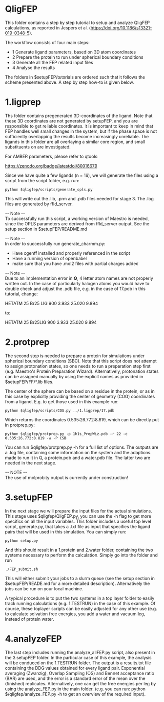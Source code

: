 # QligFEP  

This folder contains a step by step tutorial to setup and
analyze QligFEP calculations, as reported in Jespers et al.
(https://doi.org/10.1186/s13321-019-0348-5).  

The workflow consists of four main steps:  

- 1 Generate ligand parameters, based on 3D atom coordinates  
- 2 Prepare the protein to run under spherical boundary conditions  
- 3 Generate all the FEP related input files  
- 4 Analyse the results  

The folders in $setupFEP/tutorials are ordered such that it
follows the scheme presented above. A step by step how-to is given
below.  

# 1.ligprep  
Ths folder contains pregenerated 3D-coordinates of the ligand.
Note that these 3D coordinates are not generated by setupFEP, and
you are responsible to get reliable coordinates. It is important
to keep in mind that FEP handles well small changes in the system,
but if the phase space is not sufficiently overlapping the results
become increasingly unreliable. The ligands in this folder are
all overlaying a similar core region, and small substituents on
are investigated.  

For AMBER parameters, please refer to qtools:  

https://zenodo.org/badge/latestdoi/80016679  

Since we have quite a few ligands (n = 16), we will generate the
files using a script from the script folder, e.g. run:  

    python $qligfep/scripts/generate_opls.py

This will write out the .lib, .prm and .pdb files needed for
stage 3. The .log files are generated by ffld_server.  

-- Note --  
To successfully run this script, a working version of Maestro is
needed, since the OPLS parameters are derived from ffld_server
output. See the setup section in $setupFEP/README.md  

-- Note --  
In order to successfully run generate_charmm.py:  
- Have cgenff installed and properly referenced in the script  
- Have a running version of openbabel  
- make sure that you have .mol2 files with partial charges added  

-- Note --  
Due to an implementation error in **Q**, 4 letter atom names are not
properly written out. In the case of particularly halogen atoms
you would have to double check and adjust the .pdb file, e.g.
in the case of 17.pdb in this tutorial, change:  

HETATM   25  Br25 LIG   900       3.933  25.020   9.894  

to:  

HETATM   25  Br25LIG   900       3.933  25.020   9.894  

# 2.protprep  
The second step is needed to prepare a protein for simulations
under spherical boundary conditions (SBC). Note that this script
does not attempt to assign protonation states, so one needs to run
a preparation step first (e.g.  Maestro's Protein Preparation
Wizard). Alternatively, protonation states can be assigned manually
by using the explicit names as provided in $setupFEP/FF/*.lib files.

The center of the sphere can be based on a residue in the protein,
or as in this case by explicitly providing the center of geometry
(COG) coordinates from a ligand. E.g. to get those used in this
example run:

    python $qligfep/scripts/COG.py ../1.ligprep/17.pdb

Which returns the coordinates 0.535:26.772:8.819, which can be
directly put in protprep.py:

    python $qligfep/protprep.py -p 1h1s_PrepWiz.pdb -r 22 -c 0.535:26.772:8.819 -w -P CSB

You can run $qligfep/protprep.py -h for a full list of options.
The outputs are a .log file, containing some information on the
system and the adaptions made to run it in Q, a protein.pdb and
a water.pdb file. The latter two are needed in the next stage.  

-- NOTE --  
The use of molprobity output is currently under construction!  

# 3.setupFEP  
In the next stage we will prepare the input files for the actual
simulations. This stage uses $qligfep/QligFEP.py, you can use
the -h flag to get more specifics on all the input variables.
This folder includes a useful top level script, generate.py, that
takes a .txt file as input that specifies the ligand pairs that
will be used in this simulation. You can simply run:  

    python setup.py

And this should result in a 1.protein and 2.water folder, containing
the two systems necessary to perform the calculation. Simply go into
the folder and run  

    ./FEP_submit.sh

This will either submit your jobs to a slurm queue (see the setup
section in $setupFEP/READE.md for a more detailed description).
Alternatively the jobs can be run on your local machine.  

A typical procedure is to put the two systems in a top layer folder
to easily track running calculations (e.g. 1.TESTRUN) in the case
of this example. Of course, these toplayer scripts can be easily
adjusted for any other use (e.g. to calculate solvation free
energies, you add a water and vacuum leg, instead of protein water.  

# 4.analyzeFEP  
The last step includes running the analyze_allFEP.py script, also
present in the 3.setupFEP folder. In the particular case of this
example, the analysis will be conduced on the 1.TESTRUN folder.
The output is a results.txt file containing the DDG values obtained
for every ligand pair. Exponential averaging (Zwanzig), Overlap
Sampling (OS) and Bennet acceptance ratio (BAR) are used, and the
error is a standard error of the mean over the (finished) replicates.
Alternatively, one can get the free energies per leg by using the
analyze_FEP.py in the main folder. (e.g. you can run:
python $/qligfep/analyze_FEP.py -h to get an overview of the
required input).  

